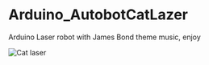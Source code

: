 # Arduino_AutobotCatLazer
Arduino Laser robot with James Bond theme music, enjoy 

![Cat laser](https://s-media-cache-ak0.pinimg.com/originals/25/fe/cb/25fecb406eece8c79020c8cd5dfcddab.jpg)
